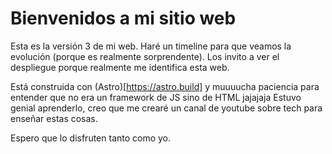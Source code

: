# Bienvenidos a mi sitio web 

Esta es la versión 3 de mi web. Haré un timeline para que veamos la evolución (porque es realmente sorprendente). Los invito a ver el despliegue porque realmente me identifica esta web.

Está construida con (Astro)[https://astro.build] y muuuucha paciencia para entender que no era un framework de JS sino de HTML jajajaja Estuvo genial aprenderlo, creo que me crearé un canal de youtube sobre tech para enseñar estas cosas.

Espero que lo disfruten tanto como yo.

